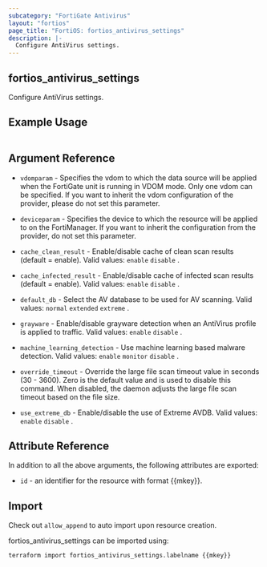 ```yaml
---
subcategory: "FortiGate Antivirus"
layout: "fortios"
page_title: "FortiOS: fortios_antivirus_settings"
description: |-
  Configure AntiVirus settings.
---
```


## fortios_antivirus_settings
Configure AntiVirus settings.

## Example Usage

```hcl

```

## Argument Reference
* `vdomparam` - Specifies the vdom to which the data source will be applied when the FortiGate unit is running in VDOM mode. Only one vdom can be specified. If you want to inherit the vdom configuration of the provider, please do not set this parameter.
* `deviceparam` - Specifies the device to which the resource will be applied to on the FortiManager. If you want to inherit the configuration from the provider, do not set this parameter.

* `cache_clean_result` - Enable/disable cache of clean scan results (default = enable). Valid values: `enable` `disable` .
* `cache_infected_result` - Enable/disable cache of infected scan results (default = enable). Valid values: `enable` `disable` .
* `default_db` - Select the AV database to be used for AV scanning. Valid values: `normal` `extended` `extreme` .
* `grayware` - Enable/disable grayware detection when an AntiVirus profile is applied to traffic. Valid values: `enable` `disable` .
* `machine_learning_detection` - Use machine learning based malware detection. Valid values: `enable` `monitor` `disable` .
* `override_timeout` - Override the large file scan timeout value in seconds (30 - 3600). Zero is the default value and is used to disable this command. When disabled, the daemon adjusts the large file scan timeout based on the file size.
* `use_extreme_db` - Enable/disable the use of Extreme AVDB. Valid values: `enable` `disable` .

## Attribute Reference

In addition to all the above arguments, the following attributes are exported:
* `id` - an identifier for the resource with format {{mkey}}.

## Import

Check out `allow_append` to auto import upon resource creation.

fortios_antivirus_settings can be imported using:
```sh
terraform import fortios_antivirus_settings.labelname {{mkey}}
```

